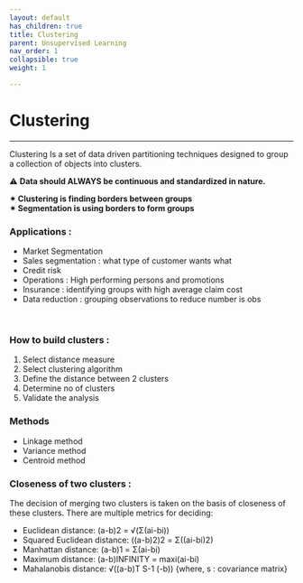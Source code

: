```yaml
---
layout: default
has_children: true
title: Clustering
parent: Unsupervised Learning
nav_order: 1
collapsible: true
weight: 1

---
```

# Clustering

***

Clustering Is a set of data driven partitioning techniques designed to group a collection of objects into clusters.

⚠️ **Data should ALWAYS be continuous and standardized in nature.**

**✴ Clustering is finding borders between groups  
✴ Segmentation is using borders to form groups**

### Applications :

* Market Segmentation
* Sales segmentation : what type of customer wants what
* Credit risk
* Operations : High performing persons and promotions
* Insurance : identifying groups with high average claim cost
* Data reduction : grouping observations to reduce number is obs

 

### How to build clusters :

1. Select distance measure
2. Select clustering algorithm
3. Define the distance between 2 clusters
4. Determine no of clusters
5. Validate the analysis

### Methods

* Linkage method
* Variance method
* Centroid method

### Closeness of two clusters :

The decision of merging two clusters is taken on the basis of closeness of these clusters. There are multiple metrics for deciding:

* Euclidean distance: (a-b)2 = √(Σ(ai-bi))
* Squared Euclidean distance: ((a-b)2)2 = Σ((ai-bi)2)
* Manhattan distance: (a-b)1 = Σ(ai-bi)
* Maximum distance: (a-b)INFINITY = maxi(ai-bi)
* Mahalanobis distance: √((a-b)T S-1 (-b)) {where, s : covariance matrix}

 

 